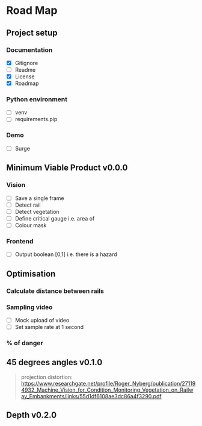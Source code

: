 # Road Map

## Project setup

### Documentation
- [x] Gitignore
- [ ] Readme
- [x] License
- [x] Roadmap

### Python environment
- [ ] venv
- [ ] requirements.pip

### Demo
- [ ] Surge

## Minimum Viable Product v0.0.0 

### Vision
- [ ] Save a single frame
- [ ] Detect rail
- [ ] Detect vegetation
- [ ] Define critical gauge i.e. area of 
- [ ] Colour mask

### Frontend
- [ ] Output boolean [0,1] i.e. there is a hazard

## Optimisation

### Calculate distance between rails

### Sampling video
- [ ] Mock upload of video
- [ ] Set sample rate at 1 second

### % of danger

## 45 degrees angles v0.1.0
> projection distortion: https://www.researchgate.net/profile/Roger_Nyberg/publication/271194932_Machine_Vision_for_Condition_Monitoring_Vegetation_on_Railway_Embankments/links/55d1df6108ae3dc86a4f3290.pdf

## Depth v0.2.0
